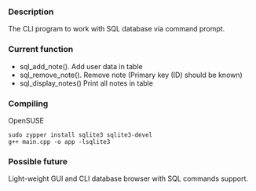 ### Description
  The CLI program to work with SQL database via command prompt.
### Current function
  - sql_add_note(). Add user data in table
  - sql_remove_note(). Remove note (Primary key (ID) should be known)
  - sql_display_notes() Print all notes in table
### Compiling
OpenSUSE
```
sudo zypper install sqlite3 sqlite3-devel
g++ main.cpp -o app -lsqlite3
```

### Possible future
  Light-weight GUI and CLI database browser with SQL commands support.
